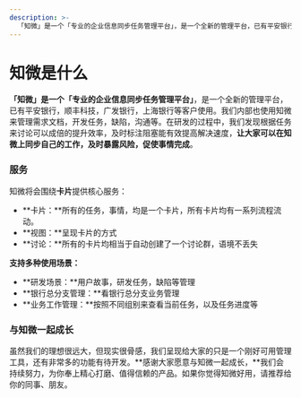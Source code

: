 ```yaml
---
description: >-
  「知微」是一个「专业的企业信息同步任务管理平台」，是一个全新的管理平台，已有平安银行，顺丰科技，广发银行，上海银行等客户使用。我们内部也使用知微来管理需求文档，开发任务，缺陷，沟通等。在研发的过程中，我们发现根据任务来讨论可以成倍的提升效率，及时标注阻塞能有效提高解决速度，让大家可以在知微上同步自己的工作，及时暴露风险，促使事情完成。
---
```


# 知微是什么

**「知微」**是一个**「专业的企业信息同步任务管理平台」**，是一个全新的管理平台，已有平安银行，顺丰科技，广发银行，上海银行等客户使用。我们内部也使用知微来管理需求文档，开发任务，缺陷，沟通等。在研发的过程中，我们发现根据任务来讨论可以成倍的提升效率，及时标注阻塞能有效提高解决速度，**让大家可以在知微上同步自己的工作，及时暴露风险，促使事情完成**。

### 服务 <a id="47d68cd0"></a>

知微将会围绕**卡片**提供核心服务：

* **卡片：**所有的任务，事情，均是一个卡片，所有卡片均有一系列流程流动。
* **视图：**呈现卡片的方式
* **讨论：**所有的卡片均相当于自动创建了一个讨论群，语境不丢失

**支持多种使用场景：**

* **研发场景：**用户故事，研发任务，缺陷等管理
* **银行总分支管理：**看银行总分支业务管理
* **业务工作管理：**按照不同组别来查看当前任务，以及任务进度等

### 与知微一起成长 <a id="cf1f4bbb"></a>

虽然我们的理想很远大，但现实很骨感，我们呈现给大家的只是一个刚好可用管理工具，还有非常多的功能有待开发。**感谢大家愿意与知微一起成长，**我们会持续努力，为你奉上精心打磨、值得信赖的产品。如果你觉得知微好用，请推荐给你的同事、朋友。

